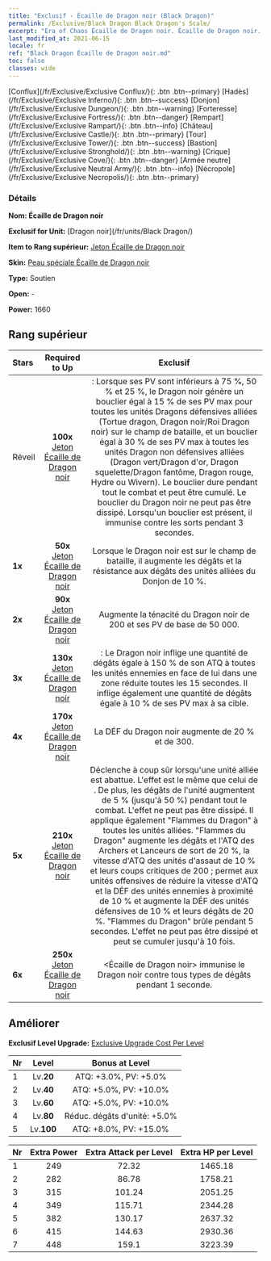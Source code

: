```yaml
---
title: "Exclusif - Écaille de Dragon noir (Black Dragon)"
permalink: /Exclusive/Black Dragon Black Dragon's Scale/
excerpt: "Era of Chaos Écaille de Dragon noir. Écaille de Dragon noir. Era of Chaos Exclusif Écaille de Dragon noir. Dragon noir Exclusif."
last_modified_at: 2021-06-15
locale: fr
ref: "Black Dragon Écaille de Dragon noir.md"
toc: false
classes: wide
---
```

 [Conflux](/fr/Exclusive/Exclusive Conflux/){: .btn .btn--primary} [Hadès](/fr/Exclusive/Exclusive Inferno/){: .btn .btn--success} [Donjon](/fr/Exclusive/Exclusive Dungeon/){: .btn .btn--warning} [Forteresse](/fr/Exclusive/Exclusive Fortress/){: .btn .btn--danger} [Rempart](/fr/Exclusive/Exclusive Rampart/){: .btn .btn--info} [Château](/fr/Exclusive/Exclusive Castle/){: .btn .btn--primary} [Tour](/fr/Exclusive/Exclusive Tower/){: .btn .btn--success} [Bastion](/fr/Exclusive/Exclusive Stronghold/){: .btn .btn--warning} [Crique](/fr/Exclusive/Exclusive Cove/){: .btn .btn--danger} [Armée neutre](/fr/Exclusive/Exclusive Neutral Army/){: .btn .btn--info} [Nécropole](/fr/Exclusive/Exclusive Necropolis/){: .btn .btn--primary} 

### Détails
 **Nom: Écaille de Dragon noir** 

 **Exclusif for Unit:** [Dragon noir](/fr/units/Black Dragon/) 

 **Item to Rang supérieur:** [Jeton Écaille de Dragon noir](/ItemsFR/con_993/)

 **Skin:** [Peau spéciale Écaille de Dragon noir](/ItemsFR/con_661/)

 **Type:** Soutien

 **Open:** -

 **Power:** 1660

## Rang supérieur

  |     Stars    |  Required to Up | Exclusif |
  |:-------------|:---------------:|:---------------:|
  |  Réveil  | **100x** [Jeton Écaille de Dragon noir](/ItemsFR/con_993/) | <Refuge de dragons> : Lorsque ses PV sont inférieurs à 75 %, 50 % et 25 %, le Dragon noir génère un bouclier égal à 15 % de ses PV max pour toutes les unités Dragons défensives alliées (Tortue dragon, Dragon noir/Roi Dragon noir) sur le champ de bataille, et un bouclier égal à 30 % de ses PV max à toutes les unités Dragon non défensives alliées (Dragon vert/Dragon d'or, Dragon squelette/Dragon fantôme, Dragon rouge, Hydre ou Wivern). Le bouclier dure pendant tout le combat et peut être cumulé. Le bouclier du Dragon noir ne peut pas être dissipé. Lorsqu'un bouclier est présent, il immunise contre les sorts pendant 3 secondes. |
  | **1x** <i class="fas fa-star"/> | **50x** [Jeton Écaille de Dragon noir](/ItemsFR/con_993/) | Lorsque le Dragon noir est sur le champ de bataille, il augmente les dégâts et la résistance aux dégâts des unités alliées du Donjon de 10 %. |
  | **2x** <i class="fas fa-star"/> | **90x** [Jeton Écaille de Dragon noir](/ItemsFR/con_993/) | Augmente la ténacité du Dragon noir de 200 et ses PV de base de 50 000. |
  | **3x** <i class="fas fa-star"/> | **130x** [Jeton Écaille de Dragon noir](/ItemsFR/con_993/) | <Souffle du Dragon magique> : Le Dragon noir inflige une quantité de dégâts égale à 150 % de son ATQ à toutes les unités ennemies en face de lui dans une zone réduite toutes les 15 secondes. Il inflige également une quantité de dégâts égale à 10 % de ses PV max à sa cible. |
  | **4x** <i class="fas fa-star"/> | **170x** [Jeton Écaille de Dragon noir](/ItemsFR/con_993/) | La DÉF du Dragon noir augmente de 20 % et de 300. |
  | **5x** <i class="fas fa-star"/> | **210x** [Jeton Écaille de Dragon noir](/ItemsFR/con_993/) | Déclenche à coup sûr <Rage du Dragon magique> lorsqu'une unité alliée est abattue. L'effet est le même que celui de <Souffle du Dragon magique>. De plus, les dégâts de l'unité augmentent de 5 % (jusqu'à 50 %) pendant tout le combat. L'effet ne peut pas être dissipé. Il applique également \"Flammes du Dragon\" à toutes les unités alliées. \"Flammes du Dragon\" augmente les dégâts et l'ATQ des Archers et Lanceurs de sort de 20 %, la vitesse d'ATQ des unités d'assaut de 10 % et leurs coups critiques de 200 ; permet aux unités offensives de réduire la vitesse d'ATQ et la DÉF des unités ennemies à proximité de 10 % et augmente la DÉF des unités défensives de 10 % et leurs dégâts de 20 %. \"Flammes du Dragon\" brûle pendant 5 secondes. L'effet ne peut pas être dissipé et peut se cumuler jusqu'à 10 fois. |
  | **6x** <i class="fas fa-star"/> | **250x** [Jeton Écaille de Dragon noir](/ItemsFR/con_993/) | <Écaille de Dragon noir> immunise le Dragon noir contre tous types de dégâts pendant 1 seconde. |


## Améliorer
 **Exclusif Level Upgrade:** [Exclusive Upgrade Cost Per Level](/Exclusive/ExclusiveUpgradeCostPerLevel/)

  |  Nr  |   Level  | Bonus at Level |
  |:-----|:--------:|:--------------:|
  | 1 | Lv.**20** | ATQ: +3.0%, PV: +5.0% |
  | 2 | Lv.**40** | ATQ: +5.0%, PV: +10.0% |
  | 3 | Lv.**60** | ATQ: +5.0%, PV: +10.0% |
  | 4 | Lv.**80** | Réduc. dégâts d'unité: +5.0% |
  | 5 | Lv.**100** | ATQ: +8.0%, PV: +15.0% |


  |  Nr  |  Extra Power | Extra Attack per Level | Extra HP per Level |
  |:-----|:--------:|:--------:|:--------:|
  | 1 | 249 | 72.32 | 1465.18 |
  | 2 | 282 | 86.78 | 1758.21 |
  | 3 | 315 | 101.24 | 2051.25 |
  | 4 | 349 | 115.71 | 2344.28 |
  | 5 | 382 | 130.17 | 2637.32 |
  | 6 | 415 | 144.63 | 2930.36 |
  | 7 | 448 | 159.1 | 3223.39 |


